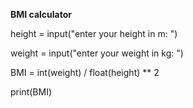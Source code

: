 **BMI calculator**

height = input("enter your height in m: ")

weight = input("enter your weight in kg: ")



BMI = int(weight) / float(height) ** 2

print(BMI)

